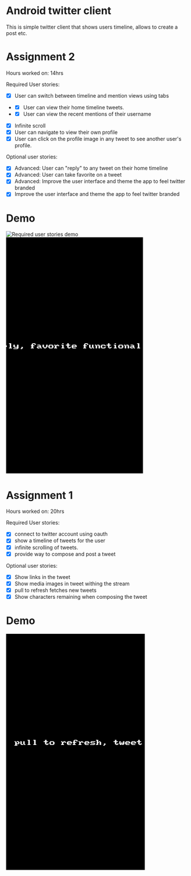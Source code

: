 Android twitter client
======================
This is simple twitter client that shows users timeline, allows to create a post etc.


Assignment 2
============

Hours worked on: 14hrs

Required User stories:

  *  [x] User can switch between timeline and mention views using tabs
  *  -  [x] User can view their home timeline tweets.
  *  -  [x] User can view the recent mentions of their username
  *  [x] Infinite scroll
  *  [x] User can navigate to view their own profile
  *  [x] User can click on the profile image in any tweet to see another user's profile.

Optional user stories:

  *  [x] Advanced: User can "reply" to any tweet on their home timeline
  *  [x] Advanced: User can take favorite on a tweet
  *  [x] Advanced: Improve the user interface and theme the app to feel twitter branded
  *  [x] Improve the user interface and theme the app to feel twitter branded

Demo
====

![Required user stories demo](assn2_demo.gif)
![Optional user stories demo](assn2_demo2.gif)

Assignment 1
============

Hours worked on: 20hrs

Required User stories:

  *  [x] connect to twitter account using oauth
  *  [x] show a timeline of tweets for the user
  *  [x] infinite scrolling of tweets.
  *  [x] provide way to compose and post a tweet

Optional user stories:

  *  [x] Show links in the tweet
  *  [x] Show media images in tweet withing the stream
  *  [x] pull to refresh fetches new tweets
  *  [x] Show characters remaining when composing the tweet

Demo
====

![Required user stories demo](demo.gif)